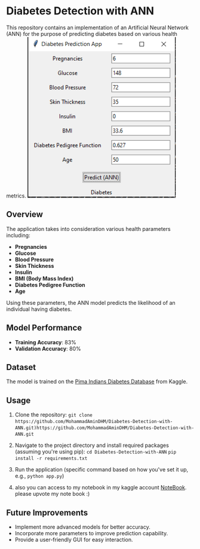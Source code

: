 # Diabetes Detection with ANN

This repository contains an implementation of an Artificial Neural Network (ANN) for the purpose of predicting diabetes based on various health metrics.
![image](capture.PNG)


## Overview

The application takes into consideration various health parameters including:

- **Pregnancies**
- **Glucose**
- **Blood Pressure**
- **Skin Thickness**
- **Insulin**
- **BMI (Body Mass Index)**
- **Diabetes Pedigree Function**
- **Age**

Using these parameters, the ANN model predicts the likelihood of an individual having diabetes.

## Model Performance

- **Training Accuracy**: 83%
- **Validation Accuracy**: 80%

## Dataset

The model is trained on the [Pima Indians Diabetes Database](https://www.kaggle.com/datasets/uciml/pima-indians-diabetes-database) from Kaggle.

## Usage

1. Clone the repository:
`git clone https://github.com/MohammadAminDHM/Diabetes-Detection-with-ANN.git)https://github.com/MohammadAminDHM/Diabetes-Detection-with-ANN.git`

2. Navigate to the project directory and install required packages (assuming you're using pip):
`cd Diabetes-Detection-with-ANN`
`pip install -r requirements.txt`

3. Run the application (specific command based on how you've set it up, e.g., `python app.py`)
4. also you can access to my notebook in my kaggle account [NoteBook](https://www.kaggle.com/code/aminaidhm23386/diabetes-prediction-with-ann). please upvote my note book :)
   
## Future Improvements

- Implement more advanced models for better accuracy.
- Incorporate more parameters to improve prediction capability.
- Provide a user-friendly GUI for easy interaction.
